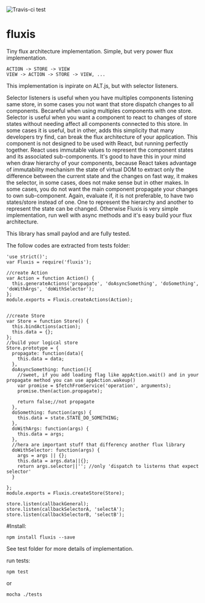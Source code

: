 ![Travis-ci test](https://travis-ci.org/stvkoch/fluxis.svg)

# fluxis
Tiny flux architecture implementation. Simple, but very power flux implementation.


    ACTION -> STORE -> VIEW
    VIEW -> ACTION -> STORE -> VIEW, ...



This implementation is inpirate on ALT.js, but with selector listeners.


Selector listeners is useful when you have multiples components listening same store, in some cases you not want that store dispatch changes to all components. Becareful when using multiples components with one store. Selector is useful when you want a component to react to changes of store states without needing affect all components connected to this store. In some cases it is useful, but in other, adds this simplicity that many developers try find, can break the flux architecture of your application. This component is not designed to be used with React, but running perfectly together. React uses immutable values to represent the component states and its associated sub-components. It's good to have this in your mind when draw hierarchy of your components, because React takes advantage of immutability mechanism the state of virtual DOM to extract only the difference between the current state and the changes on fast way, it makes the selector, in some cases, does not make sense but in other makes. In some cases, you do not want the main component propagate your changes to own sub-component. Again, evaluate if, it is not preferable, to have two states/store instead of one. One to represent the hierarchy and another to represent the state can be changed. Otherwise Fluxis is very simple implementation, run well with async methods and it's easy build your flux architecture.


This library has small paylod and are fully tested.



The follow codes are extracted from tests folder:


    'use strict()';
    var Fluxis = require('fluxis');

    //create Action
    var Action = function Action() {
      this.generateActions('propagate', 'doAsyncSomething', 'doSomething', 'doWithArgs', 'doWithSelector');
    };
    module.exports = Fluxis.createActions(Action);


    //create Store
    var Store = function Store() {
      this.bindActions(action);
      this.data = {};
    };
    //build your logical store
    Store.prototype = {
      propagate: function(data){
        this.data = data;
      },
      doAsyncSomething: function(){
        //sweet, if you add loading flag like appAction.wait() and in your propagate method you can use appAction.wakeup()
        var promise = $fetchFromService('operation', arguments);
        promise.then(action.propagate);

        return false;//not propagate 
      },
      doSomething: function(args) {
        this.data = state.STATE_DO_SOMETHING;
      },
      doWithArgs: function(args) {
        this.data = args;
      },
      //hera are important stuff that differency another flux library
      doWithSelector: function(args) {
        args = args || {};
        this.data = args.data||{};
        return args.selector||''; //only 'dispatch to listerns that expect selector'
      }
      
    };
    module.exports = Fluxis.createStore(Store);
      
    store.listen(callbackGeneral);
    store.listen(callbackSelectorA, 'selectA');
    store.listen(callbackSelectorB, 'selectB');



#Install:

    npm install fluxis --save


See test folder for more details of implementation.

run tests:

    npm test

  or

    mocha ./tests


  
